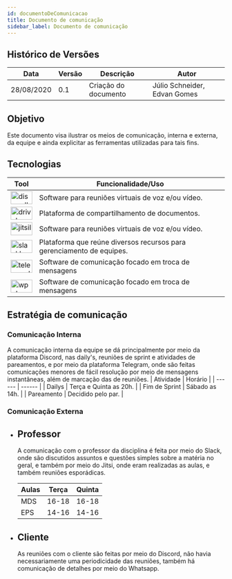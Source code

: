 ```yaml
---
id: documentoDeComunicacao
title: Documento de comunicação
sidebar_label: Documento de comunicação
---
```


## Histórico de Versões

| Data | Versão | Descrição | Autor |
|--------|-----------|---------------|---------|
| 28/08/2020 | 0.1 | Criação do documento | Júlio Schneider, Edvan Gomes | 

## Objetivo

Este documento visa  ilustrar os meios de comunicação, interna e externa, da equipe e ainda explicitar as ferramentas utilizadas para tais fins.

## Tecnologias
  
| Tool | Funcionalidade/Uso |
| ------ | ------ |
| <img src="https://raw.githubusercontent.com/fga-eps-mds/2020.1-Conecta-Ensina-Wiki/master/website/static/img/discord.svg" alt="discordIcon" width="50" height="30" /> | Software para reuniões virtuais de voz e/ou vídeo. |
| <img src="https://raw.githubusercontent.com/fga-eps-mds/2020.1-Conecta-Ensina-Wiki/master/website/static/img/googledrive.svg" alt="driveIcon" width="50" height="30" /> | Plataforma de compartilhamento de documentos. |
| <img src="https://raw.githubusercontent.com/fga-eps-mds/2020.1-Conecta-Ensina-Wiki/master/website/static/img/jitsi.svg" alt="jitsiIcon" width="50" height="30" /> | Software para reuniões virtuais de voz e/ou vídeo. |
| <img src="https://raw.githubusercontent.com/fga-eps-mds/2020.1-Conecta-Ensina-Wiki/master/website/static/img/slack.svg" alt="slackIcon" width="50" height="30" /> | Plataforma que reúne diversos recursos para gerenciamento de equipes. |
| <img src="https://raw.githubusercontent.com/fga-eps-mds/2020.1-Conecta-Ensina-Wiki/master/website/static/img/telegram.svg" alt="telegramIcon" width="50" height="30" /> | Software de comunicação focado em troca de mensagens |
| <img src="https://raw.githubusercontent.com/fga-eps-mds/2020.1-Conecta-Ensina-Wiki/master/website/static/img/whatsapp.svg" alt="wppIcon" width="50" height="30" /> | Software de comunicação focado em troca de mensagens |

## Estratégia de comunicação
### Comunicação Interna
        
A comunicação interna da equipe se dá principalmente por meio da plataforma Discord, nas daily's, reuniões de sprint e atividades de pareamentos, e por meio da plataforma Telegram, onde são feitas comunicações menores de fácil resolução por meio de mensagens instantâneas, além de marcação das de reuniões.
| Atividade | Horário |
| ------ | ------ |
| Dailys | Terça e Quinta as 20h. |
| Fim de Sprint | Sábado as 14h. |
| Pareamento | Decidido pelo par. |

### Comunicação Externa
  - ## Professor
    A comunicação com o professor da disciplina é feita por meio do Slack, onde são discutidos assuntos e questões simples sobre a matéria no geral, e também por meio do Jitsi, onde eram realizadas as aulas, e também reuniões esporádicas.
      
    | Aulas | Terça | Quinta  |
    | ------ | ------ | ------ |
    | MDS | 16-18 | 16-18 |
    | EPS | 14-16 | 14-16 |
  - ## Cliente
    As reuniões com o cliente são feitas por meio do Discord,  não havia necessariamente uma periodicidade das reuniões, também há comunicação de detalhes por meio do Whatsapp.
